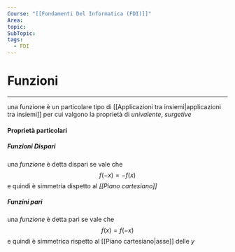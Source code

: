 ```yaml
---
Course: "[[Fondamenti Del Informatica (FDI)]]"
Area: 
topic: 
SubTopic: 
tags:
  - FDI
---
```


# Funzioni
---
una funzione è un particolare tipo di [[Applicazioni tra insiemi|applicazioni tra insiemi]] per cui valgono la proprietà di 
 _univalente_, _surgetive_


#### Proprietà particolari
##### Funzioni Dispari
una _funzione_ è detta dispari se vale che $$f(-x)=-f(x)$$ e quindi è simmetria dispetto al _[[Piano cartesiano]]_
##### Funzini pari
una _funzione_ è detta pari se vale che $$f(x)=f(-x)$$ e quindi è simmetrica rispetto al [[Piano cartesiano|asse]] delle $y$

